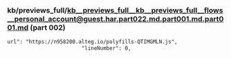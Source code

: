 ### kb/previews_full/kb__previews_full__kb__previews_full__flows__personal_account@guest.har.part022.md.part001.md.part001.md (part 002)

```md
url": "https://n958200.alteg.io/polyfills-QTIMGMLN.js",
                        "lineNumber": 0,
                 
```

```
